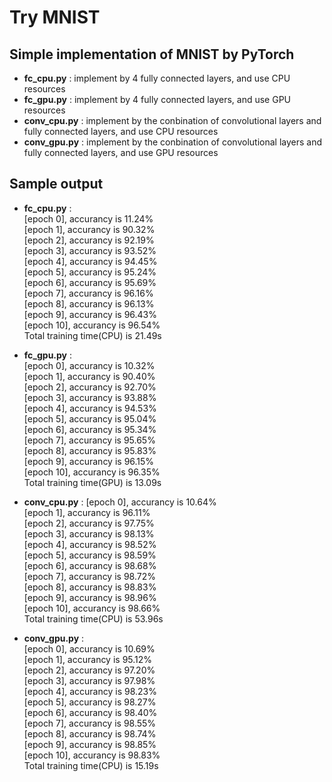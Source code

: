 # Try MNIST
## Simple implementation of MNIST by PyTorch
- **fc_cpu.py** : implement by 4 fully connected layers, and use CPU resources
- **fc_gpu.py** : implement by 4 fully connected layers, and use GPU resources
- **conv_cpu.py** : implement by the conbination of convolutional layers and fully connected layers, and use CPU resources
- **conv_gpu.py** : implement by the conbination of convolutional layers and fully connected layers, and use GPU resources

## Sample output  
- **fc_cpu.py** :   
[epoch 0], accurancy is 11.24%  
[epoch 1], accurancy is 90.32%  
[epoch 2], accurancy is 92.19%  
[epoch 3], accurancy is 93.52%  
[epoch 4], accurancy is 94.45%  
[epoch 5], accurancy is 95.24%  
[epoch 6], accurancy is 95.69%  
[epoch 7], accurancy is 96.16%  
[epoch 8], accurancy is 96.13%  
[epoch 9], accurancy is 96.43%  
[epoch 10], accurancy is 96.54%  
Total training time(CPU) is 21.49s 

- **fc_gpu.py** :  
[epoch 0], accurancy is 10.32%  
[epoch 1], accurancy is 90.40%  
[epoch 2], accurancy is 92.70%  
[epoch 3], accurancy is 93.88%  
[epoch 4], accurancy is 94.53%  
[epoch 5], accurancy is 95.04%  
[epoch 6], accurancy is 95.34%  
[epoch 7], accurancy is 95.65%  
[epoch 8], accurancy is 95.83%  
[epoch 9], accurancy is 96.15%  
[epoch 10], accurancy is 96.35%  
Total training time(GPU) is 13.09s  

- **conv_cpu.py** : 
[epoch 0], accurancy is 10.64%  
[epoch 1], accurancy is 96.11%  
[epoch 2], accurancy is 97.75%  
[epoch 3], accurancy is 98.13%  
[epoch 4], accurancy is 98.52%  
[epoch 5], accurancy is 98.59%  
[epoch 6], accurancy is 98.68%  
[epoch 7], accurancy is 98.72%  
[epoch 8], accurancy is 98.83%  
[epoch 9], accurancy is 98.96%  
[epoch 10], accurancy is 98.66%  
Total training time(CPU) is 53.96s  

- **conv_gpu.py** :  
[epoch 0], accurancy is 10.69%  
[epoch 1], accurancy is 95.12%  
[epoch 2], accurancy is 97.20%  
[epoch 3], accurancy is 97.98%  
[epoch 4], accurancy is 98.23%  
[epoch 5], accurancy is 98.27%  
[epoch 6], accurancy is 98.40%  
[epoch 7], accurancy is 98.55%  
[epoch 8], accurancy is 98.74%  
[epoch 9], accurancy is 98.85%  
[epoch 10], accurancy is 98.83%  
Total training time(CPU) is 15.19s  
